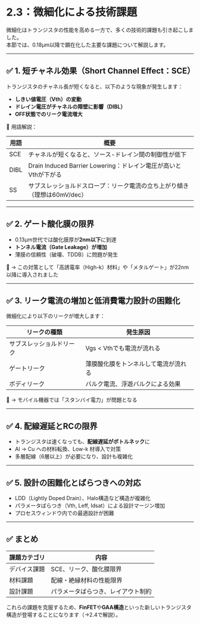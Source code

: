 # 2.3：微細化による技術課題

微細化はトランジスタの性能を高める一方で、多くの技術的課題も引き起こしました。  
本節では、0.18μm以降で顕在化した主要な課題について解説します。

---

## ✅ 1. 短チャネル効果（Short Channel Effect：SCE）

トランジスタのチャネル長が短くなると、以下のような現象が発生します：

- **しきい値電圧（Vth）の変動**
- **ドレイン電圧がチャネルの障壁に影響（DIBL）**
- **OFF状態でのリーク電流増大**

🧠 用語解説：

| 用語 | 概要 |
|------|------|
| SCE | チャネルが短くなると、ソース-ドレイン間の制御性が低下 |
| DIBL | Drain Induced Barrier Lowering：ドレイン電圧が高いとVthが下がる |
| SS | サブスレッショルドスロープ：リーク電流の立ち上がり傾き（理想は60mV/dec） |

---

## ✅ 2. ゲート酸化膜の限界

- 0.13μm世代では酸化膜厚が**2nm以下**に到達
- **トンネル電流（Gate Leakage）が増加**
- 薄膜の信頼性（破壊、TDDB）に問題が発生

📌 → この対策として「高誘電率（High-k）材料」や「メタルゲート」が22nm以降に導入されました

---

## ✅ 3. リーク電流の増加と低消費電力設計の困難化

微細化により以下のリークが増大します：

| リークの種類       | 発生原因                         |
|--------------------|----------------------------------|
| サブスレッショルドリーク | Vgs < Vthでも電流が流れる         |
| ゲートリーク         | 薄膜酸化膜をトンネルして電流が流れる |
| ボディリーク         | バルク電流、浮遊バルクによる効果   |

🧠 → モバイル機器では「スタンバイ電力」が問題となる

---

## ✅ 4. 配線遅延とRCの限界

- トランジスタは速くなっても、**配線遅延がボトルネック**に
- Al → Cu への材料転換、Low-k 材導入で対策
- 多層配線（6層以上）が必要になり、設計も複雑化

---

## ✅ 5. 設計の困難化とばらつきへの対応

- LDD（Lightly Doped Drain）、Halo構造など構造が複雑化
- パラメータばらつき（Vth, Leff, Idsat）による設計マージン増加
- プロセスウィンドウ内での最適設計が困難

---

## ✅ まとめ

| 課題カテゴリ | 内容 |
|--------------|------|
| デバイス課題 | SCE、リーク、酸化膜限界 |
| 材料課題     | 配線・絶縁材料の性能限界 |
| 設計課題     | パラメータばらつき、レイアウト制約 |

これらの課題を克服するため、**FinFET**や**GAA構造**といった新しいトランジスタ構造が登場することになります（→2.4で解説）。
